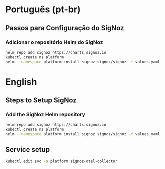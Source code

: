 # Português (pt-br)

## Passos para Configuração do SigNoz

### Adicionar o repositório Helm do SigNoz

```sh
helm repo add signoz https://charts.signoz.io
kubectl create ns platform
helm --namespace platform install signoz signoz/signoz -f values.yaml
```

# English

## Steps to Setup SigNoz

### Add the SigNoz Helm repository

```sh
helm repo add signoz https://charts.signoz.io
kubectl create ns platform
helm --namespace platform install signoz signoz/signoz -f values.yaml
```

## Service setup

```sh
kubectl edit svc -n platform signoz-otel-collector
```
